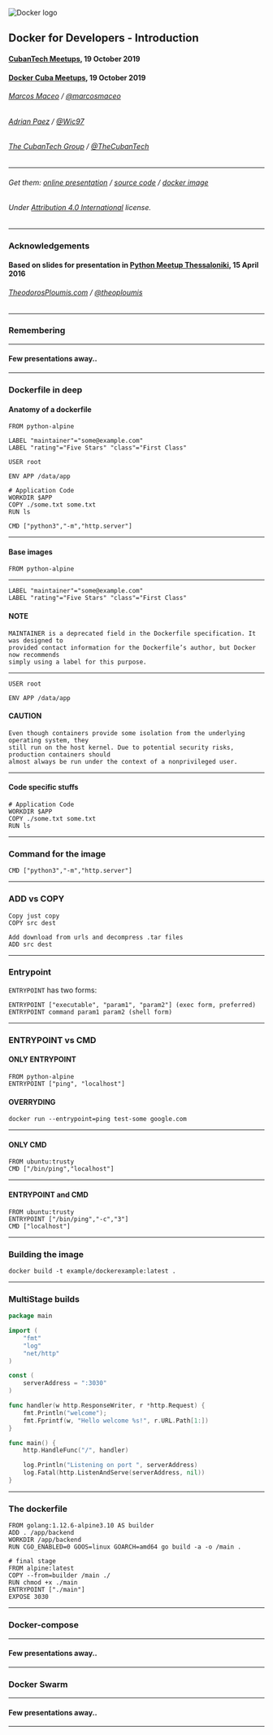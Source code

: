 ![Docker logo](img/docker_logo.png)

## Docker for Developers - Introduction

#### [CubanTech Meetups](http://www.meetup.com/CubanTech), 19 October 2019
#### [Docker Cuba Meetups](http://www.meetup.com/Docker-Cuba), 19 October 2019

###### [Marcos Maceo](https://github.com/stdevMac) / [@marcosmaceo](https://t.me/marcosmaceo)
###### [Adrian Paez](https://github.com/stdevAdrianPaez) / [@Wic97](https://t.me/Wic97)
###### [The CubanTech Group](http://cuban.tech) / [@TheCubanTech](http://twitter.com/TheCubanTech)
________________________

###### Get them: [online presentation](http://cubantech.github.io/docker-presentation/) / [source code](http://github.com/cubantech/docker-presentation) / [docker image](http://hub.docker.com/r/tplcom/docker-presentation/)

###### Under [Attribution 4.0 International](http://creativecommons.org/licenses/by/4.0/) license.

---

### Acknowledgements

#### Based on slides for presentation in [Python Meetup Thessaloniki](http://www.meetup.com/PyThess/), 15 April 2016

###### [TheodorosPloumis.com](http://www.theodorosploumis.com/en) / [@theoploumis](http://twitter.com/theoploumis)

---

### Remembering

---

#### Few presentations away..

---

### Dockerfile in deep

#### Anatomy of a dockerfile

```
FROM python-alpine 

LABEL "maintainer"="some@example.com"
LABEL "rating"="Five Stars" "class"="First Class"

USER root

ENV APP /data/app

# Application Code
WORKDIR $APP 
COPY ./some.txt some.txt
RUN ls

CMD ["python3","-m","http.server"]
```

---

#### Base images

```
FROM python-alpine 
```

---

```
LABEL "maintainer"="some@example.com"
LABEL "rating"="Five Stars" "class"="First Class"
```

#### NOTE

```
MAINTAINER is a deprecated field in the Dockerfile specification. It was designed to
provided contact information for the Dockerfile’s author, but Docker now recommends
simply using a label for this purpose.
```

---

```
USER root

ENV APP /data/app
```

#### CAUTION

```
Even though containers provide some isolation from the underlying operating system, they
still run on the host kernel. Due to potential security risks, production containers should
almost always be run under the context of a nonprivileged user.
```

---

#### Code specific stuffs

```
# Application Code
WORKDIR $APP 
COPY ./some.txt some.txt
RUN ls
```

---

### Command for the image

```
CMD ["python3","-m","http.server"]
```

---

### ADD vs COPY

```
Copy just copy
COPY src dest
```

```
Add download from urls and decompress .tar files
ADD src dest
```

---


### Entrypoint

`ENTRYPOINT` has two forms:
```
ENTRYPOINT ["executable", "param1", "param2"] (exec form, preferred)
ENTRYPOINT command param1 param2 (shell form)
```

---

### ENTRYPOINT vs CMD

#### ONLY ENTRYPOINT

```
FROM python-alpine
ENTRYPOINT ["ping", "localhost"]
```

#### OVERRYDING

```
docker run --entrypoint=ping test-some google.com
```

---

#### ONLY CMD

```
FROM ubuntu:trusty
CMD ["/bin/ping","localhost"]
```

---

#### ENTRYPOINT and CMD

```
FROM ubuntu:trusty
ENTRYPOINT ["/bin/ping","-c","3"]
CMD ["localhost"]
```

---

### Building the image

```
docker build -t example/docker­example:latest .
```

---

### MultiStage builds

```go
package main

import (
	"fmt"
	"log"
	"net/http"
)

const (
	serverAddress = ":3030"
)

func handler(w http.ResponseWriter, r *http.Request) {
	fmt.Println("welcome");
	fmt.Fprintf(w, "Hello welcome %s!", r.URL.Path[1:])
}

func main() {
	http.HandleFunc("/", handler)

	log.Println("Listening on port ", serverAddress)
	log.Fatal(http.ListenAndServe(serverAddress, nil))
}
```

---

### The dockerfile

```
FROM golang:1.12.6-alpine3.10 AS builder
ADD . /app/backend
WORKDIR /app/backend
RUN CGO_ENABLED=0 GOOS=linux GOARCH=amd64 go build -a -o /main .

# final stage
FROM alpine:latest
COPY --from=builder /main ./
RUN chmod +x ./main
ENTRYPOINT ["./main"]
EXPOSE 3030
```

---

### Docker-compose

---

#### Few presentations away..

---

### Docker Swarm

---

#### Few presentations away..

---